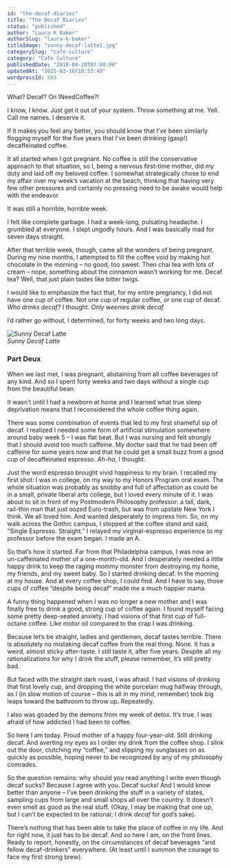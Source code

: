 ```yaml
---
id: "the-decaf-diaries"
title: "The Decaf Diaries"
status: "published"
author: "Laura K Baker"
authorSlug: "laura-k-baker"
titleImage: "sunny-decaf-latte1.jpg"
categorySlug: "cafe-culture"
category: "Cafe Culture"
publishedDate: "2010-04-20T07:00:00"
updatedAt: "2025-03-16T18:53:49"
wordpressId: 503
---
```


What? Decaf? On INeedCoffee?!

I know, I know. Just get it out of your system. Throw something at me. Yell. Call me names. I deserve it.

If it makes you feel any better, you should know that I’ve been similarly flogging myself for the five years that I’ve been drinking (gasp!) decaffeinated coffee.

It all started when I got pregnant. No coffee is still the conservative approach to that situation, so I, being a nervous first-time mother, did my duty and laid off my beloved coffee. I somewhat strategically chose to end my affair over my week’s vacation at the beach, thinking that having very few other pressures and certainly no pressing need to be awake would help with the endeavor.

It was still a horrible, horrible week.

I felt like complete garbage. I had a week-long, pulsating headache. I grumbled at everyone. I slept ungodly hours. And I was basically mad for seven days straight.

After that terrible week, though, came all the wonders of being pregnant. During my nine months, I attempted to fill the coffee void by making hot chocolate in the morning – no good, too sweet. Then chai tea with lots of cream – nope, something about the cinnamon wasn’t working for me. Decaf tea? Well, that just plain tastes like bitter twigs.

I would like to emphasize the fact that, for my entire pregnancy, I did not have one cup of coffee. Not one cup of regular coffee, *or* one cup of decaf. *Who drinks decaf?* I thought. *Only weenies drink decaf.*

I’d rather go without, I determined, for forty weeks and two long days.

![Sunny Decaf Latte](sunny-decaf-latte1.jpg)  
*Sunny Decaf Latte*

### Part Deux

When we last met, I was pregnant, abstaining from all coffee beverages of any kind. And so I spent forty weeks and two days without a single cup from the beautiful bean.

It wasn’t until I had a newborn at home and I learned what true sleep deprivation means that I reconsidered the whole coffee thing again.

There was some combination of events that led to my first shameful sip of decaf. I realized I needed some form of artificial stimulation somewhere around baby week 5 – I was flat beat. But I was nursing and felt strongly that I should avoid too much caffeine. My doctor said that he had been off caffeine for some years now and that he could get a small buzz from a good cup of decaffeinated espresso. *Ah-ha*, I thought.

Just the word espresso brought vivid happiness to my brain. I recalled my first shot: I was in college, on my way to my Honors Program oral exam. The whole situation was probably as snobby and full of affectation as could be in a small, private liberal arts college, but I loved every minute of it. I was about to sit in front of my Postmodern Philosophy professor: a tall, dark, rail-thin man that just oozed Euro-trash, but was from upstate New York I think. We all loved him. And wanted desperately to impress him. So, on my walk across the Gothic campus, I stopped at the coffee stand and said, “Single Espresso. Straight.” I relayed my virginal-espresso experience to my professor before the exam began. I made an A.

So that’s how it started. Far from that Philadelphia campus, I was now an un-caffeinated mother of a one-month-old. And I desperately needed a little happy drink to keep the raging mommy monster from destroying my home, my friends, and my sweet baby. So I started drinking decaf. In the morning at my house. And at every coffee shop, I could find. And I have to say, those cups of coffee “despite being decaf” made me a much happier mama.

A funny thing happened when I was no longer a new mother and I was finally free to drink a good, strong cup of coffee again. I found myself facing some pretty deep-seated anxiety. I had visions of that first cup of full-octane coffee. Like motor oil compared to the crap I was drinking.

Because let’s be straight, ladies and gentlemen, decaf tastes terrible. There is absolutely no mistaking decaf coffee from the real thing. None. It has a weird, almost sticky after-taste. I still taste it, after five years. Despite all my rationalizations for why I drink the stuff, please remember, it’s still pretty bad.

But faced with the straight dark roast, I was afraid. I had visions of drinking that first lovely cup, and dropping the white porcelain mug halfway through, as I (in slow motion of course – this is all in my mind, remember) took big leaps toward the bathroom to throw up. Repeatedly.

I also was goaded by the demons from my week of detox. It’s true. I was afraid of how addicted I had been to coffee.

So here I am today. Proud mother of a happy four-year-old. Still drinking decaf. And averting my eyes as I order my drink from the coffee shop. I slink out the door, clutching my “coffee,” and slipping my sunglasses on as quickly as possible, hoping never to be recognized by any of my philosophy comrades.

So the question remains: why should you read anything I write even though decaf sucks? Because I agree with you. Decaf sucks! And I would know better than anyone – I’ve been drinking the stuff in a variety of states, sampling cups from large and small shops all over the country. It doesn’t even smell as good as the real stuff. (Okay, I may be making that one up, but I can’t be expected to be rational; I drink *decaf* for god’s sake).

There’s nothing that has been able to take the place of coffee in my life. And for right now, it just has to be decaf. And so here I am, on the front lines. Ready to report, honestly, on the circumstances of decaf beverages “and fellow decaf-drinkers” everywhere. (At least until I summon the courage to face my first strong brew).
